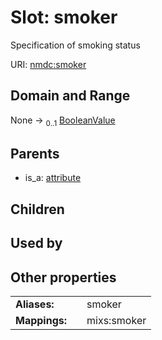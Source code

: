 
# Slot: smoker


Specification of smoking status

URI: [nmdc:smoker](https://microbiomedata/meta/smoker)


## Domain and Range

None &#8594;  <sub>0..1</sub> [BooleanValue](BooleanValue.md)

## Parents

 *  is_a: [attribute](attribute.md)

## Children


## Used by


## Other properties

|  |  |  |
| --- | --- | --- |
| **Aliases:** | | smoker |
| **Mappings:** | | mixs:smoker |

